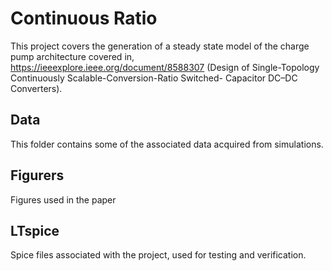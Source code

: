 # Continuous Ratio
This project covers the generation of a steady state model of the charge pump architecture covered in, https://ieeexplore.ieee.org/document/8588307 (Design of Single-Topology Continuously Scalable-Conversion-Ratio Switched- Capacitor DC–DC Converters).

## Data
This folder contains some of the associated data acquired from simulations.

## Figurers
Figures used in the paper

## LTspice
Spice files associated with the project, used for testing and verification.